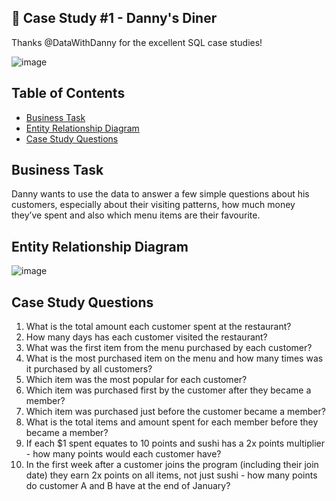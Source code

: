 ## 🍜 Case Study #1 - Danny's Diner

Thanks @DataWithDanny for the excellent SQL case studies!

![image](https://user-images.githubusercontent.com/92759438/137820015-d88c2669-14f1-463e-998f-707e106533c2.png)

## Table of Contents

- [Business Task](#business-task)
- [Entity Relationship Diagram](#entity-relationship-diagram)
- [Case Study Questions](#case-study-questions)

## Business Task

Danny wants to use the data to answer a few simple questions about his customers, especially about their visiting patterns, how much money they’ve spent and also which menu items are their favourite.

## Entity Relationship Diagram

![image](https://user-images.githubusercontent.com/92759438/137820342-8e913772-84d9-4eff-8a60-e29d2dd131a1.png)

## Case Study Questions

1. What is the total amount each customer spent at the restaurant?
2. How many days has each customer visited the restaurant?
3. What was the first item from the menu purchased by each customer?
4. What is the most purchased item on the menu and how many times was it purchased by all customers?
5. Which item was the most popular for each customer?
6. Which item was purchased first by the customer after they became a member?
7. Which item was purchased just before the customer became a member?
8. What is the total items and amount spent for each member before they became a member?
9. If each $1 spent equates to 10 points and sushi has a 2x points multiplier - how many points would each customer have?
10. In the first week after a customer joins the program (including their join date) they earn 2x points on all items, not just sushi - how many points do customer A and B have at the end of January?
